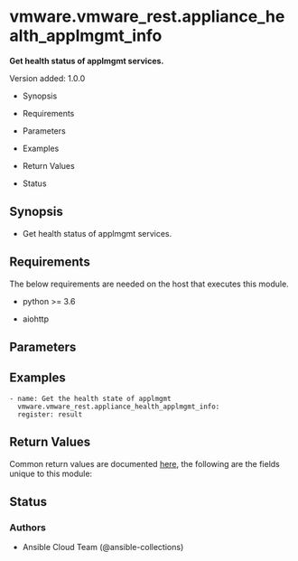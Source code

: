 # vmware.vmware_rest.appliance_health_applmgmt_info

**Get health status of applmgmt services.**

Version added: 1.0.0


* Synopsis


* Requirements


* Parameters


* Examples


* Return Values


* Status

## Synopsis


* Get health status of applmgmt services.

## Requirements

The below requirements are needed on the host that executes this
module.


* python >= 3.6


* aiohttp

## Parameters

## Examples

```
- name: Get the health state of applmgmt
  vmware.vmware_rest.appliance_health_applmgmt_info:
  register: result
```

## Return Values

Common return values are documented [here](https://docs.ansible.com/ansible/latest/reference_appendices/common_return_values.html#common-return-values),
the following are the fields unique to this module:

## Status

### Authors


* Ansible Cloud Team (@ansible-collections)
